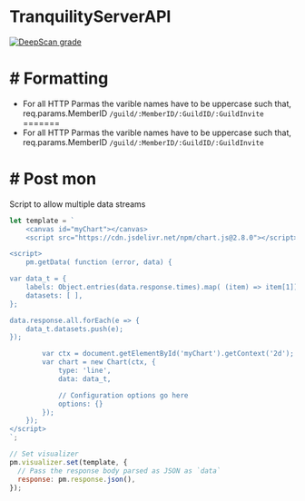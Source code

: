 # TranquilityServerAPI

[![DeepScan grade](https://deepscan.io/api/teams/13554/projects/16524/branches/357480/badge/grade.svg)](https://deepscan.io/dashboard#view=project&tid=13554&pid=16524&bid=357480)

# # Formatting

- For all HTTP Parmas the varible names have to be uppercase such that,
  req.params.MemberID `/guild/:MemberID/:GuildID/:GuildInvite` =======
- For all HTTP Parmas the varible names have to be uppercase such that,
  req.params.MemberID `/guild/:MemberID/:GuildID/:GuildInvite`

# # Post mon

Script to allow multiple data streams

```js
let template = `
    <canvas id="myChart"></canvas>
    <script src="https://cdn.jsdelivr.net/npm/chart.js@2.8.0"></script>

<script>
    pm.getData( function (error, data) {

var data_t = {
    labels: Object.entries(data.response.times).map( (item) => item[1]),
    datasets: [ ],
};

data.response.all.forEach(e => {
    data_t.datasets.push(e);
});

        var ctx = document.getElementById('myChart').getContext('2d');
        var chart = new Chart(ctx, {
            type: 'line',
            data: data_t,

            // Configuration options go here
            options: {}
        });
    });
</script>
`;

// Set visualizer
pm.visualizer.set(template, {
  // Pass the response body parsed as JSON as `data`
  response: pm.response.json(),
});
```
